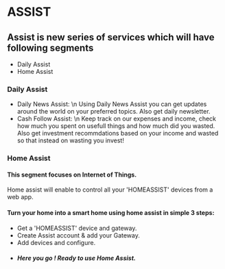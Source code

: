 # ASSIST
## Assist is new series of services which will have following segments
* Daily Assist
* Home Assist

### Daily Assist
* Daily News Assist: \n
Using Daily News Assist you can get updates around the world on your preferred topics.
Also get daily newsletter.
* Cash Follow Assist: \n
Keep track on our expenses and income, check how much you spent on usefull things and how much did you wasted.
Also get investment recommdations based on your income and wasted so that instead on wasting you invest!

### Home Assist
#### This segment focuses on Internet of Things.
Home assist will enable to control all your 'HOMEASSIST' devices from a web app.
#### Turn your home into a smart home using home assist in simple 3 steps:
* Get a 'HOMEASSIST' device and gateway.
* Create Assist account & add your Gateway.
* Add devices and configure.
* ##### Here you go ! Ready to use Home Assist. 
